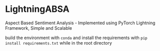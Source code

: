 # LightningABSA
Aspect Based Sentiment Analysis - Implemented using PyTorch Lightning Framework, Simple and Scalable

build the environment with ```conda``` and install the requirements with ```pip install requirements.txt``` while in the root directory
